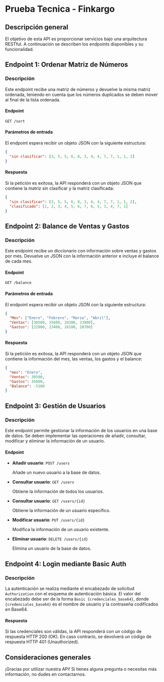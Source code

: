 # Prueba Tecnica - Finkargo

## Descripción general
El objetivo de esta API es proporcionar servicios bajo una arquitectura RESTful. A continuación se describen los endpoints disponibles y su funcionalidad.

## Endpoint 1: Ordenar Matriz de Números

### Descripción
Este endpoint recibe una matriz de números y devuelve la misma matriz ordenada, teniendo en cuenta que los números duplicados se deben mover al final de la lista ordenada.

#### Endpoint
`GET /sort`

#### Parámetros de entrada
El endpoint espera recibir un objeto JSON con la siguiente estructura:

```json
{
  "sin clasificar": [3, 5, 5, 6, 8, 3, 4, 4, 7, 7, 1, 1, 2]
}
```

#### Respuesta
Si la petición es exitosa, la API responderá con un objeto JSON que contiene la matriz sin clasificar y la matriz clasificada:

```json
{
  "sin clasificar": [3, 5, 5, 6, 8, 3, 4, 4, 7, 7, 1, 1, 2],
  "clasificado": [1, 2, 3, 4, 5, 6, 7, 8, 5, 3, 4, 7, 1]
}
```

## Endpoint 2: Balance de Ventas y Gastos

### Descripción
Este endpoint recibe un diccionario con información sobre ventas y gastos por mes. Devuelve un JSON con la información anterior e incluye el balance de cada mes.

#### Endpoint
`GET /balance`

#### Parámetros de entrada
El endpoint espera recibir un objeto JSON con la siguiente estructura:

```json
{
  "Mes": ["Enero", "Febrero", "Marzo", "Abril"],
  "Ventas": [30500, 35600, 28300, 33900],
  "Gastos": [22000, 23400, 18100, 20700]
}
```

#### Respuesta
Si la petición es exitosa, la API responderá con un objeto JSON que contiene la información del mes, las ventas, los gastos y el balance:

```json
{
  "mes": "Enero",
  "Ventas": 30500,
  "Gastos": 35600,
  "Balance": -5100
}
```

## Endpoint 3: Gestión de Usuarios

### Descripción
Este endpoint permite gestionar la información de los usuarios en una base de datos. Se deben implementar las operaciones de añadir, consultar, modificar y eliminar la información de un usuario.

#### Endpoint

- **Añadir usuario**: `POST /users`

  Añade un nuevo usuario a la base de datos.

- **Consultar usuario**: `GET /users`

  Obtiene la información de todos los usuarios.

- **Consultar usuario**: `GET /users/{id}`

  Obtiene la información de un usuario específico.

- **Modificar usuario**: `PUT /users/{id}`

  Modifica la información de un usuario existente.

- **Eliminar usuario**: `DELETE /users/{id}`

  Elimina un usuario de la base de datos.

## Endpoint 4: Login mediante Basic Auth

### Descripción
La autenticación se realiza mediante el encabezado de solicitud `Authorization` con el esquema de autenticación básica. El valor del encabezado debe ser de la forma `Basic {credenciales_base64}`, donde `{credenciales_base64}` es el nombre de usuario y la contraseña codificados en Base64.

#### Respuesta
Si las credenciales son válidas, la API responderá con un código de respuesta HTTP 200 (OK). En caso contrario, se devolverá un código de respuesta HTTP 401 (Unauthorized).

## Consideraciones generales

¡Gracias por utilizar nuestra API! Si tienes alguna pregunta o necesitas más información, no dudes en contactarnos.